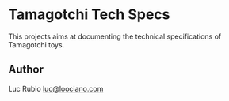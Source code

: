 # Tamagotchi Tech Specs

This projects aims at documenting the technical specifications of Tamagotchi toys.

## Author
Luc Rubio <luc@loociano.com>
